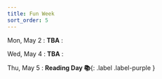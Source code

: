 ```yaml
---
title: Fun Week
sort_order: 5
---
```


Mon, May 2
: **TBA**
  : 

Wed, May 4
: **TBA**
  : 

Thu, May 5
: **Reading Day 📚**{: .label .label-purple }